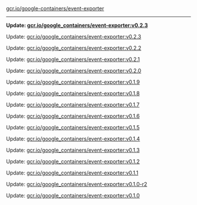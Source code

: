 [gcr.io/google-containers/event-exporter](https://hub.docker.com/r/cruse/event-exporter/tags/) 

----
**Update: [gcr.io/google_containers/event-exporter:v0.2.3](https://hub.docker.com/r/cruse/event-exporter/tags/)**

Update: [gcr.io/google_containers/event-exporter:v0.2.3](https://hub.docker.com/r/cruse/event-exporter/tags/)

Update: [gcr.io/google_containers/event-exporter:v0.2.2](https://hub.docker.com/r/cruse/event-exporter/tags/)

Update: [gcr.io/google_containers/event-exporter:v0.2.1](https://hub.docker.com/r/cruse/event-exporter/tags/)

Update: [gcr.io/google_containers/event-exporter:v0.2.0](https://hub.docker.com/r/cruse/event-exporter/tags/)

Update: [gcr.io/google_containers/event-exporter:v0.1.9](https://hub.docker.com/r/cruse/event-exporter/tags/)

Update: [gcr.io/google_containers/event-exporter:v0.1.8](https://hub.docker.com/r/cruse/event-exporter/tags/)

Update: [gcr.io/google_containers/event-exporter:v0.1.7](https://hub.docker.com/r/cruse/event-exporter/tags/)

Update: [gcr.io/google_containers/event-exporter:v0.1.6](https://hub.docker.com/r/cruse/event-exporter/tags/)

Update: [gcr.io/google_containers/event-exporter:v0.1.5](https://hub.docker.com/r/cruse/event-exporter/tags/)

Update: [gcr.io/google_containers/event-exporter:v0.1.4](https://hub.docker.com/r/cruse/event-exporter/tags/)

Update: [gcr.io/google_containers/event-exporter:v0.1.3](https://hub.docker.com/r/cruse/event-exporter/tags/)

Update: [gcr.io/google_containers/event-exporter:v0.1.2](https://hub.docker.com/r/cruse/event-exporter/tags/)

Update: [gcr.io/google_containers/event-exporter:v0.1.1](https://hub.docker.com/r/cruse/event-exporter/tags/)

Update: [gcr.io/google_containers/event-exporter:v0.1.0-r2](https://hub.docker.com/r/cruse/event-exporter/tags/)

Update: [gcr.io/google_containers/event-exporter:v0.1.0](https://hub.docker.com/r/cruse/event-exporter/tags/)

